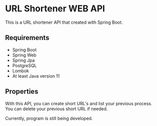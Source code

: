 # URL Shortener WEB API
This is a URL shortener API that created with Spring Boot. 

## Requirements
- Spring Boot
- Spring Web
- Spring Jpa
- PostgreSQL
- Lombok
- At least Java version 11 

## Properties

With this API, you can create short URL's and list your previous process. You can delete your previous short URL if needed.

Currently, program is still being developed. 